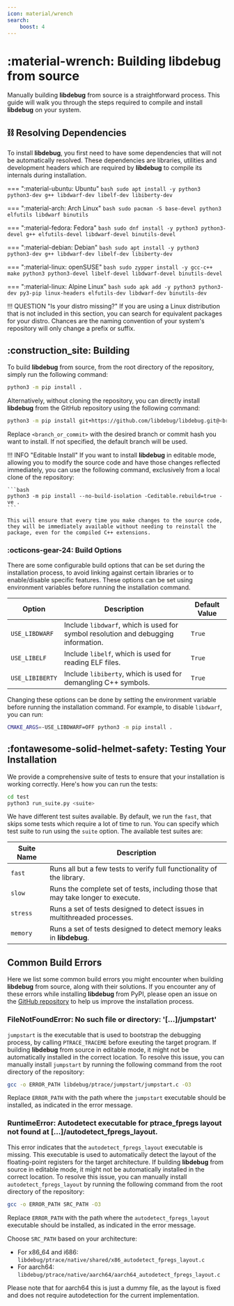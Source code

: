 ```yaml
---
icon: material/wrench
search:
    boost: 4
---
```

# :material-wrench: Building **libdebug** from source

Manually building **libdebug** from source is a straightforward process. This guide will walk you through the steps required to compile and install **libdebug** on your system.

## :chains: Resolving Dependencies
To install **libdebug**, you first need to have some dependencies that will not be automatically resolved. These dependencies are libraries, utilities and development headers which are required by **libdebug** to compile its internals during installation.

=== ":material-ubuntu: Ubuntu"
    ```bash
    sudo apt install -y python3 python3-dev g++ libdwarf-dev libelf-dev libiberty-dev
    ```

=== ":material-arch: Arch Linux"
    ```bash
    sudo pacman -S base-devel python3 elfutils libdwarf binutils
    ```

=== ":material-fedora: Fedora"
    ```bash
    sudo dnf install -y python3 python3-devel g++ elfutils-devel libdwarf-devel binutils-devel
    ```

=== ":material-debian: Debian"
    ```bash
    sudo apt install -y python3 python3-dev g++ libdwarf-dev libelf-dev libiberty-dev
    ```

=== ":material-linux: openSUSE"
    ```bash
    sudo zypper install -y gcc-c++ make python3 python3-devel libelf-devel libdwarf-devel binutils-devel
    ```

=== ":material-linux: Alpine Linux"
    ```bash
    sudo apk add -y python3 python3-dev py3-pip linux-headers elfutils-dev libdwarf-dev binutils-dev
    ```

!!! QUESTION "Is your distro missing?"
    If you are using a Linux distribution that is not included in this section, you can search for equivalent packages for your distro. Chances are the naming convention of your system's repository will only change a prefix or suffix.

## :construction_site: Building

To build **libdebug** from source, from the root directory of the repository, simply run the following command:

```bash
python3 -m pip install .
```

Alternatively, without cloning the repository, you can directly install **libdebug** from the GitHub repository using the following command:

```bash
python3 -m pip install git+https://github.com/libdebug/libdebug.git@<branch_or_commit>
```
Replace `<branch_or_commit>` with the desired branch or commit hash you want to install. If not specified, the default branch will be used.

!!! INFO "Editable Install"
    If you want to install **libdebug** in editable mode, allowing you to modify the source code and have those changes reflected immediately, you can use the following command, exclusively from a local clone of the repository:

    ```bash
    python3 -m pip install --no-build-isolation -Ceditable.rebuild=true -ve .
    ```

    This will ensure that every time you make changes to the source code, they will be immediately available without needing to reinstall the package, even for the compiled C++ extensions.

### :octicons-gear-24: Build Options

There are some configurable build options that can be set during the installation process, to avoid linking against certain libraries or to enable/disable specific features. These options can be set using environment variables before running the installation command.

| Option | Description | Default Value |
| --- | --- | --- |
| `USE_LIBDWARF` | Include `libdwarf`, which is used for symbol resolution and debugging information. | `True` |
| `USE_LIBELF` | Include `libelf`, which is used for reading ELF files. | `True` |
| `USE_LIBIBERTY` | Include `libiberty`, which is used for demangling C++ symbols. | `True` |

Changing these options can be done by setting the environment variable before running the installation command. For example, to disable `libdwarf`, you can run:

```bash
CMAKE_ARGS=-USE_LIBDWARF=OFF python3 -m pip install .
```

## :fontawesome-solid-helmet-safety: Testing Your Installation

We provide a comprehensive suite of tests to ensure that your installation is working correctly. Here's how you can run the tests:

```bash
cd test
python3 run_suite.py <suite>
```

We have different test suites available. By default, we run the `fast`, that skips some tests which require a lot of time to run.
You can specify which test suite to run using the `suite` option. The available test suites are:

| Suite Name | Description |
| --- | --- |
| `fast`   | Runs all but a few tests to verify full functionality of the library. |
| `slow`   | Runs the complete set of tests, including those that may take longer to execute. |
| `stress` | Runs a set of tests designed to detect issues in multithreaded processes. |
| `memory` | Runs a set of tests designed to detect memory leaks in **libdebug**. |

## Common Build Errors

Here we list some common build errors you might encounter when building **libdebug** from source, along with their solutions.
If you encounter any of these errors while installing **libdebug** from PyPI, please open an issue on the [GitHub repository](https://github.com/libdebug/libdebug/issues) to help us improve the installation process.

### FileNotFoundError: No such file or directory: '[...]/jumpstart'
`jumpstart` is the executable that is used to bootstrap the debugging process, by calling `PTRACE_TRACEME` before exeuting the target program.
If building **libdebug** from source in editable mode, it might not be automatically installed in the correct location.
To resolve this issue, you can manually install `jumpstart` by running the following command from the root directory of the repository:

```bash
gcc -o ERROR_PATH libdebug/ptrace/jumpstart/jumpstart.c -O3
```

Replace `ERROR_PATH` with the path where the `jumpstart` executable should be installed, as indicated in the error message.

### RuntimeError: Autodetect executable for ptrace_fpregs layout not found at [...]/autodetect_fpregs_layout.
This error indicates that the `autodetect_fpregs_layout` executable is missing.
This executable is used to automatically detect the layout of the floating-point registers for the target architecture.
If building **libdebug** from source in editable mode, it might not be automatically installed in the correct location.
To resolve this issue, you can manually install `autodetect_fpregs_layout` by running the following command from the root directory of the repository:

```bash
gcc -o ERROR_PATH SRC_PATH -O3
```
Replace `ERROR_PATH` with the path where the `autodetect_fpregs_layout` executable should be installed, as indicated in the error message.

Choose `SRC_PATH` based on your architecture:

* For x86_64 and i686: `libdebug/ptrace/native/shared/x86_autodetect_fpregs_layout.c`
* For aarch64: `libdebug/ptrace/native/aarch64/aarch64_autodetect_fpregs_layout.c`

Please note that for aarch64 this is just a dummy file, as the layout is fixed and does not require autodetection for the current implementation.
